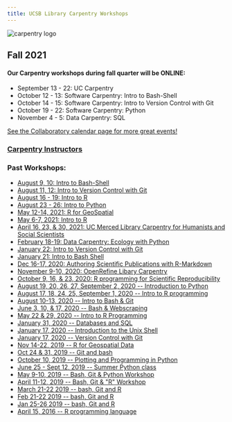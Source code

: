 ```yaml
---
title: UCSB Library Carpentry Workshops
---
```

![carpentry logo](fig/ucsb-github-banner-2.png)


## Fall 2021
#### Our Carpentry workshops during fall quarter will be ONLINE:

- September 13 - 22: UC Carpentry
- October 12 - 13: Software Carpentry: Intro to Bash-Shell
- October 14 - 15: Software Carpentry:  Intro to Version Control with Git
- October 19 - 22:  Software Carpentry: Python
- November 4 - 5: Data Carpentry: SQL

[See the Collaboratory calendar page for more great events!](https://www.library.ucsb.edu/events-exhibitions?location=All&series=1218)


### [Carpentry Instructors](https://ucsbcarpentry.github.io/instructors/)


### Past Workshops:
- [August 9, 10: Intro to Bash-Shell](https://ucsbcarpentry.github.io/2021-08-09-ucsb-bash-online/)
- [August 11, 12: Intro to Version Control with Git](https://ucsbcarpentry.github.io/2021-08-11-ucsb-git-online/)
- [August 16 - 19: Intro to R](https://ucsbcarpentry.github.io/2021-08-16-ucsb-introR-online/)
- [August 23 - 26: Intro to Python](https://ucsbcarpentry.github.io/2021-08-23-ucsb-python-online/)
- [May 12-14, 2021: R for GeoSpatial](https://ucsbcarpentry.github.io/2021-05-13-GeospatialR/)
- [May 6-7, 2021: Intro to R](https://ucsbcarpentry.github.io/2021-05-06-IntroR/)
- [April 16, 23, & 30, 2021: UC Merced Library Carpentry for Humanists and Social Scientists](https://annajiat.github.io/2021-04-16-merced-online/)
- [February 18-19: Data Carpentry: Ecology with Python](https://ucsbcarpentry.github.io/2021-02-18-ucsb-online/)
- [January 22: Intro to Version Control with Git](https://ucsbcarpentry.github.io/2021-01-22-SWC-Git-online/)
- [January 21: Intro to Bash Shell](https://ucsbcarpentry.github.io/2021-01-21-SWC-Bash-online/)
- [Dec 16-17, 2020: Authoring Scientific Publications with R-Markdown](https://ucsbcarpentry.github.io/2020-12-16-Rmarkdown-UCSB-online/)
- [November 9-10, 2020: OpenRefine Libary Carpentry](https://ucsbcarpentry.github.io/2020-11-09-OpenRefine-online/)
- [October 9, 16, & 23, 2020: R programming for Scientific Reproducibility](https://ucsbcarpentry.github.io/2020-10-09-ReprodR-online/)
- [August 19, 20, 26, 27, September 2, 2020 -- Introduction to Python](https://ucsbcarpentry.github.io/2020-08-19-Summer-Python)
- [August 17, 18, 24, 25, September 1, 2020 -- Intro to R programming](https://ucsbcarpentry.github.io/2020-08-17-Summer-R) 
- [August 10-13, 2020 -- Intro to Bash & Git](https://ucsbcarpentry.github.io/2020-08-10-Summer-GitBash/)
- [June 3, 10, & 17, 2020 -- Bash & Webscraping](https://ucsbcarpentry.github.io/2020-06-03-UCSB-LibCarp)
- [May 22 & 29, 2020 -- Intro to R Programming](https://ucsbcarpentry.github.io/2020-05-29-UCSB-R/)
- [January 31, 2020 -- Databases and SQL](https://ucsbcarpentry.github.io/2020-01-31-UCSB-SQL)
- [January 17, 2020 -- Introduction to the Unix Shell](https://ucsbcarpentry.github.io/2020-01-17-UCSB-bash)
- [January 17, 2020 -- Version Control with Git](https://ucsbcarpentry.github.io/2020-01-17-UCSB-git/)
- [Nov 14-22, 2019 -- R for Geospatial Data](https://ucsbcarpentry.github.io/2019-11-14-Geospatial-R/)
- [Oct 24 & 31, 2019 -- Git and bash](https://ucsbcarpentry.github.io/2019-10-24-gitbash/)
- [October 10, 2019 -- Plotting and Programming in Python](https://ucsbcarpentry.github.io/2019-10-10-Python-UCSB/)
- [June 25 - Sept 12, 2019 -- Summer Python class](https://ucsbcarpentry.github.io/2019-summer/)
- [May 9-10, 2019 -- Bash, Git & Python Workshop](https://ucsbcarpentry.github.io/2019-05-09-UCSB-SW-Carpentry/)
- [April 11-12, 2019 -- Bash, Git & "R" Workshop](https://ucsbcarpentry.github.io/2019-04-11-UCSB-SW-Workshop//)
- [March 21-22 2019 -- bash, Git and R](https://ucsbcarpentry.github.io/2019-03-21-UCSBLibrary/)
- [Feb 21-22 2019 -- bash, Git and R](https://ucsbcarpentry.github.io/2019-02-21-UCSBLibrary/)
- [Jan 25-26 2019 -- bash, Git and R](https://ucsbcarpentry.github.io/2019-01-25-UCSBLibrary/)
- [April 15, 2016 -- R programming language](http://remi-daigle.github.io/2016-04-15-UCSB/overview/)


